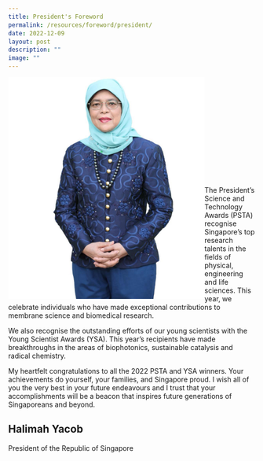 ```yaml
---
title: President's Foreword
permalink: /resources/foreword/president/
date: 2022-12-09
layout: post
description: ""
image: ""
---
```

<img src="/images/Presidents%20foreword/psta2022-president's-foreword.jpg" alt="Halimah Yacob" style="width:400px" align="left"/><br/><br/><br/><br/><br/><br/><br/><br/><br/><br/><br/><br/><br/>
The President’s Science and Technology Awards (PSTA) recognise Singapore’s top research talents in the fields of physical, engineering and life sciences. This year, we celebrate individuals who have made exceptional contributions to membrane science and biomedical research.

We also recognise the outstanding efforts of our young scientists with the Young Scientist Awards (YSA). This year’s recipients have made breakthroughs in the areas of biophotonics, sustainable catalysis and radical chemistry.

My heartfelt congratulations to all the 2022 PSTA and YSA winners. Your achievements do yourself, your families, and Singapore proud. I wish all of you the very best in your future endeavours and I trust that your accomplishments will be a beacon that inspires future generations of Singaporeans and beyond.
## **Halimah Yacob**
President of the Republic of Singapore
